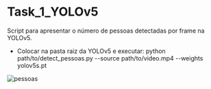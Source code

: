# Task_1_YOLOv5
Script para apresentar o número de pessoas detectadas por frame na YOLOv5.

- Colocar na pasta raiz da YOLOv5 e executar: python path/to/detect_pessoas.py --source path/to/video.mp4 --weights yolov5s.pt

![pessoas](https://user-images.githubusercontent.com/78621851/125157206-8a058300-e137-11eb-9b80-7ef344a985aa.gif)
